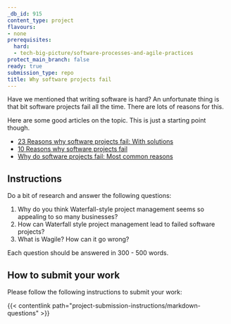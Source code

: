 ```yaml
---
_db_id: 915
content_type: project
flavours:
- none
prerequisites:
  hard:
  - tech-big-picture/software-processes-and-agile-practices
protect_main_branch: false
ready: true
submission_type: repo
title: Why software projects fail
---
```


Have we mentioned that writing software is hard? An unfortunate thing is that bit software projects fail all the time. There are lots of reasons for this.

Here are some good articles on the topic. This is just a starting point though.

- [23 Reasons why software projects fail: With solutions](https://www.netsolutions.com/insights/23-reasons-why-software-projects-fail-with-solutions/)
- [10 Reasons why software projects fail](https://www.c-sharpcorner.com/article/10-reasons-why-software-projects-fail/)
- [Why do software projects fail: Most common reasons](https://thecodest.co/blog/why-do-software-projects-fail-most-common-reasons/)

## Instructions 

Do a bit of research and answer the following questions:

1. Why do you think Waterfall-style project management seems so appealing to so many businesses? 
2. How can Waterfall style project management lead to failed software projects?
3. What is Wagile? How can it go wrong?

Each question should be answered in 300 - 500 words. 

## How to submit your work

Please follow the following instructions to submit your work:

{{< contentlink path="project-submission-instructions/markdown-questions" >}}